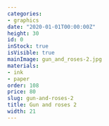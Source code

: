 ```yaml
---
categories:
- graphics
date: "2020-01-01T00:00:00Z"
height: 30
id: 0
inStock: true
isVisible: true
mainImage: gun_and_roses-2.jpg
materials:
- ink
- paper
order: 108
price: 80
slug: gun-and-roses-2
title: Gun and roses 2
width: 21
---
```


